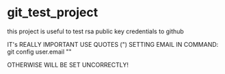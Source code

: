 git_test_project
================

this project is useful to test rsa public key credentials to github

IT's REALLY IMPORTANT USE QUOTES (") SETTING EMAIL IN COMMAND:
git config user.email "<mail>"

OTHERWISE WILL BE SET UNCORRECTLY!
